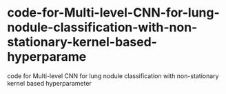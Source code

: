 # code-for-Multi-level-CNN-for-lung-nodule-classification-with-non-stationary-kernel-based-hyperparame
code for Multi-level CNN for lung nodule classification with non-stationary kernel based hyperparameter
